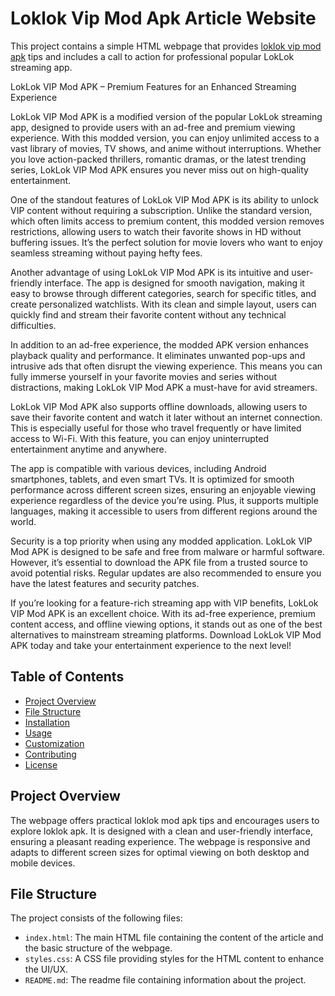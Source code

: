 # Loklok Vip Mod Apk Article Website

This project contains a simple HTML webpage that provides  <a href=https://loklokapps.net/loklok-mod-apk/>loklok vip mod apk</a> tips and includes a call to action for professional popular LokLok streaming app.

LokLok VIP Mod APK – Premium Features for an Enhanced Streaming Experience

LokLok VIP Mod APK is a modified version of the popular LokLok streaming app, designed to provide users with an ad-free and premium viewing experience. With this modded version, you can enjoy unlimited access to a vast library of movies, TV shows, and anime without interruptions. Whether you love action-packed thrillers, romantic dramas, or the latest trending series, LokLok VIP Mod APK ensures you never miss out on high-quality entertainment.

One of the standout features of LokLok VIP Mod APK is its ability to unlock VIP content without requiring a subscription. Unlike the standard version, which often limits access to premium content, this modded version removes restrictions, allowing users to watch their favorite shows in HD without buffering issues. It’s the perfect solution for movie lovers who want to enjoy seamless streaming without paying hefty fees.

Another advantage of using LokLok VIP Mod APK is its intuitive and user-friendly interface. The app is designed for smooth navigation, making it easy to browse through different categories, search for specific titles, and create personalized watchlists. With its clean and simple layout, users can quickly find and stream their favorite content without any technical difficulties.

In addition to an ad-free experience, the modded APK version enhances playback quality and performance. It eliminates unwanted pop-ups and intrusive ads that often disrupt the viewing experience. This means you can fully immerse yourself in your favorite movies and series without distractions, making LokLok VIP Mod APK a must-have for avid streamers.

LokLok VIP Mod APK also supports offline downloads, allowing users to save their favorite content and watch it later without an internet connection. This is especially useful for those who travel frequently or have limited access to Wi-Fi. With this feature, you can enjoy uninterrupted entertainment anytime and anywhere.

The app is compatible with various devices, including Android smartphones, tablets, and even smart TVs. It is optimized for smooth performance across different screen sizes, ensuring an enjoyable viewing experience regardless of the device you’re using. Plus, it supports multiple languages, making it accessible to users from different regions around the world.

Security is a top priority when using any modded application. LokLok VIP Mod APK is designed to be safe and free from malware or harmful software. However, it’s essential to download the APK file from a trusted source to avoid potential risks. Regular updates are also recommended to ensure you have the latest features and security patches.

If you’re looking for a feature-rich streaming app with VIP benefits, LokLok VIP Mod APK is an excellent choice. With its ad-free experience, premium content access, and offline viewing options, it stands out as one of the best alternatives to mainstream streaming platforms. Download LokLok VIP Mod APK today and take your entertainment experience to the next level!

## Table of Contents

- [Project Overview](#project-overview)
- [File Structure](#file-structure)
- [Installation](#installation)
- [Usage](#usage)
- [Customization](#customization)
- [Contributing](#contributing)
- [License](#license)

## Project Overview

The webpage offers practical loklok mod apk tips and encourages users to explore loklok apk. It is designed with a clean and user-friendly interface, ensuring a pleasant reading experience. The webpage is responsive and adapts to different screen sizes for optimal viewing on both desktop and mobile devices.

## File Structure

The project consists of the following files:


- `index.html`: The main HTML file containing the content of the article and the basic structure of the webpage.
- `styles.css`: A CSS file providing styles for the HTML content to enhance the UI/UX.
- `README.md`: The readme file containing information about the project.

